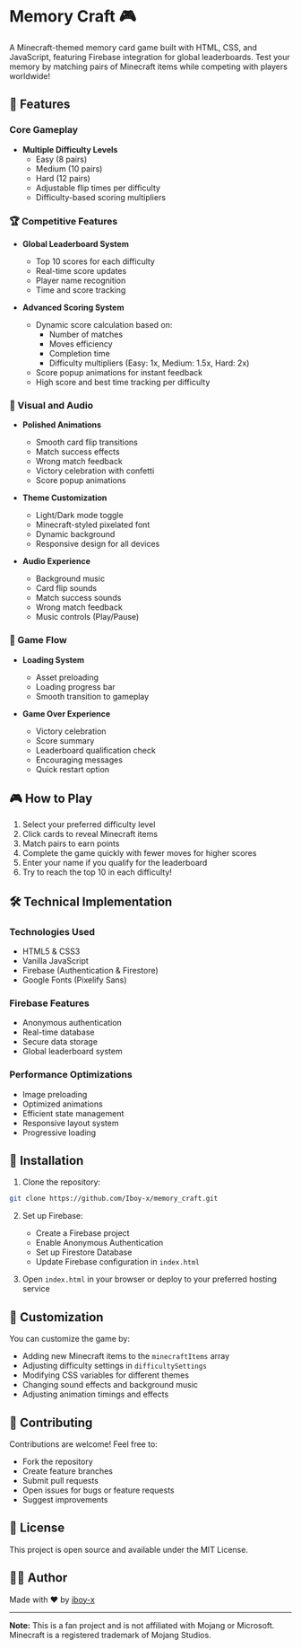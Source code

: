 # Memory Craft 🎮

A Minecraft-themed memory card game built with HTML, CSS, and JavaScript, featuring Firebase integration for global leaderboards. Test your memory by matching pairs of Minecraft items while competing with players worldwide!

## 🌟 Features

### Core Gameplay
- **Multiple Difficulty Levels**
  - Easy (8 pairs)
  - Medium (10 pairs)
  - Hard (12 pairs)
  - Adjustable flip times per difficulty
  - Difficulty-based scoring multipliers

### 🏆 Competitive Features
- **Global Leaderboard System**
  - Top 10 scores for each difficulty
  - Real-time score updates
  - Player name recognition
  - Time and score tracking

- **Advanced Scoring System**
  - Dynamic score calculation based on:
    - Number of matches
    - Moves efficiency
    - Completion time
    - Difficulty multipliers (Easy: 1x, Medium: 1.5x, Hard: 2x)
  - Score popup animations for instant feedback
  - High score and best time tracking per difficulty

### 🎨 Visual and Audio
- **Polished Animations**
  - Smooth card flip transitions
  - Match success effects
  - Wrong match feedback
  - Victory celebration with confetti
  - Score popup animations

- **Theme Customization**
  - Light/Dark mode toggle
  - Minecraft-styled pixelated font
  - Dynamic background
  - Responsive design for all devices

- **Audio Experience**
  - Background music
  - Card flip sounds
  - Match success sounds
  - Wrong match feedback
  - Music controls (Play/Pause)

### 🔄 Game Flow
- **Loading System**
  - Asset preloading
  - Loading progress bar
  - Smooth transition to gameplay

- **Game Over Experience**
  - Victory celebration
  - Score summary
  - Leaderboard qualification check
  - Encouraging messages
  - Quick restart option

## 🎮 How to Play

1. Select your preferred difficulty level
2. Click cards to reveal Minecraft items
3. Match pairs to earn points
4. Complete the game quickly with fewer moves for higher scores
5. Enter your name if you qualify for the leaderboard
6. Try to reach the top 10 in each difficulty!

## 🛠️ Technical Implementation

### Technologies Used
- HTML5 & CSS3
- Vanilla JavaScript
- Firebase (Authentication & Firestore)
- Google Fonts (Pixelify Sans)

### Firebase Features
- Anonymous authentication
- Real-time database
- Secure data storage
- Global leaderboard system

### Performance Optimizations
- Image preloading
- Optimized animations
- Efficient state management
- Responsive layout system
- Progressive loading

## 🚀 Installation

1. Clone the repository:
```bash
git clone https://github.com/Iboy-x/memory_craft.git
```

2. Set up Firebase:
   - Create a Firebase project
   - Enable Anonymous Authentication
   - Set up Firestore Database
   - Update Firebase configuration in `index.html`

3. Open `index.html` in your browser or deploy to your preferred hosting service

## 🎨 Customization

You can customize the game by:
- Adding new Minecraft items to the `minecraftItems` array
- Adjusting difficulty settings in `difficultySettings`
- Modifying CSS variables for different themes
- Changing sound effects and background music
- Adjusting animation timings and effects

## 🤝 Contributing

Contributions are welcome! Feel free to:
- Fork the repository
- Create feature branches
- Submit pull requests
- Open issues for bugs or feature requests
- Suggest improvements

## 📝 License

This project is open source and available under the MIT License.

## 👨‍💻 Author

Made with ❤️ by [iboy-x](https://github.com/iboy-x)

---

**Note:** This is a fan project and is not affiliated with Mojang or Microsoft. Minecraft is a registered trademark of Mojang Studios.
